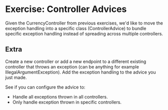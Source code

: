 # Exercise: Controller Advices

Given the CurrencyController from previous exercises, we'd like to move the exception handling into a specific class (ControllerAdvice) to bundle specific exception handling instead of spreading across multiple controllers.

## Extra

Create a new controller or add a new endpoint to a different existing controller that throws an exception (can be anything for example IllegalArgumentException). Add the exception handling to the advice you just made.

See if you can configure the advice to:

* Handle all exceptions thrown in all controllers.
* Only handle exception thrown in specific controllers.